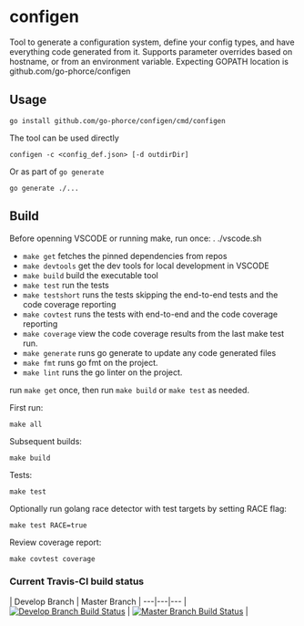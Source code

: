 # configen

Tool to generate a configuration system, define your config types, and have everything code generated from it. Supports parameter overrides based on hostname, or from an environment variable.
Expecting GOPATH location is github.com/go-phorce/configen

## Usage

    go install github.com/go-phorce/configen/cmd/configen

The tool can be used directly

    configen -c <config_def.json> [-d outdirDir]

Or as part of `go generate`

    go generate ./...

## Build

Before openning VSCODE or running make, run once:
    . ./vscode.sh

* `make get` fetches the pinned dependencies from repos
* `make devtools` get the dev tools for local development in VSCODE
* `make build` build the executable tool
* `make test` run the tests
* `make testshort` runs the tests skipping the end-to-end tests and the code coverage reporting
* `make covtest` runs the tests with end-to-end and the code coverage reporting
* `make coverage` view the code coverage results from the last make test run.
* `make generate` runs go generate to update any code generated files
* `make fmt` runs go fmt on the project.
* `make lint` runs the go linter on the project.

run `make get` once, then run `make build` or `make test` as needed.

First run:

    make all

Subsequent builds:

    make build

Tests:

    make test

Optionally run golang race detector with test targets by setting RACE flag:

    make test RACE=true

Review coverage report:

    make covtest coverage

### Current Travis-CI build status

| Develop Branch | Master Branch |
---|---|---
| [![Develop Branch Build Status](https://travis-ci.org/go-phorce/configen.svg?branch=dev)](https://travis-ci.org/kgo-phorce/configen/builds) | [![Master Branch Build Status](https://travis-ci.org/go-phorce/configen.svg?branch=master)](https://travis-ci.org/go-phorce/configen/builds) |
